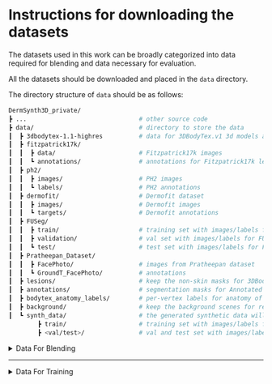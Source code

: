 # Instructions for downloading the datasets

The datasets used in this work can be broadly categorized into data required for blending and data necessary for evaluation.

All the datasets should be downloaded and placed in the `data` directory. 

The directory structure of `data` should be as follows:
<a name="tree"></a>
```bash
DermSynth3D_private/
┣ ...						   		# other source code
┣ data/                        		# directory to store the data
┃  ┣ 3dbodytex-1.1-highres   		# data for 3DBodyTex.v1 3d models and texture maps
┃  ┣ fitzpatrick17k/
┃  ┃  ┣ data/               		# Fitzpatrick17k images
┃  ┃  ┗ annotations/        		# annotations for Fitzpatrick17k lesions
┃  ┣ ph2/                   
┃  ┃  ┣ images/               		# PH2 images
┃  ┃  ┗ labels/               		# PH2 annotations
┃  ┣ dermofit/ 						# Dermofit dataset
┃  ┃  ┣ images/               		# Dermofit images	
┃  ┃  ┗ targets/               		# Dermofit annotations 
┃  ┣ FUSeg/
┃  ┃  ┣ train/               		# training set with images/labels for FUSeg
┃  ┃  ┣ validation/               	# val set with images/labels for FUSeg
┃  ┃  ┗ test/               		# test set with images/labels for FUSeg
┃  ┣ Pratheepan_Dataset/
┃  ┃  ┣ FacePhoto/               	# images from Pratheepan dataset
┃  ┃  ┗ GroundT_FacePhoto/  	 	# annotations
┃  ┣ lesions/                   	# keep the non-skin masks for 3DBodyTex.v1 meshes here
┃  ┣ annotations/                   # segmentation masks for Annotated Fitzpatrick17k lesions
┃  ┣ bodytex_anatomy_labels/ 		# per-vertex labels for anatomy of 3DBodyTex.v1 meshes
┃  ┣ background/               		# keep the background scenes for rendering here
┃  ┗ synth_data/			   		# the generated synthetic data will be stored here
    	┣ train/               		# training set with images/labels for training on synthetic data
	    ┣ <val/test>/ 			 	# val and test set with images/labels for training on synthetic data
```
<details>

<summary> Data For Blending </summary>
<!-- ## Data For Blending  -->

### Download 3DBodyTex.v1 meshes

<img align="right" src = "assets/scans_blurred.png" width="224px" height="224px" ></img> 
<!-- ![3dbodytex sample](assets/scans_blurred.png) -->
The `3DBodyTex.v1` dataset can be downloaded from [here](https://cvi2.uni.lu/datasets/).

`3DBodyTex.v1` contains the meshes and texture images used in this work and can be downloaded from the external site linked above (after accepting a license agreement). 

**NOTE**: These textured meshes are needed to run the code to generate the data.

We provide the non-skin texture maps annotations for 2 meshes: `006-f-run` and `221-m-u`. 
Hence, to generate the data, make sure to get the `.obj` files for these two meshes and place them in `data/3dbodytex-1.1-highres` before excecuting `scripts/gen_data.py`.

After accepting the licence, download and unzip the data in `./data/`.

---

### Download the 3DBodyTex.v1 annotations

| _Non-skin texture maps_| _Anatomy labels_|
|:-:|:-:|
|<p align=left> We provide the non-skin texture map ($T_{nonskin}$) annotations for 215 meshes from the `3DBodyTex.v1` dataset [here](https://vault.sfu.ca/index.php/s/s8Sy7JdA74r1GN9). </p> | <p align=left> We provide the per-vertex labels for anatomical parts of the 3DBodyTex.v1 meshes obtained by fitting SCAPE template body model [here](https://vault.sfu.ca/index.php/s/TLLqxCs7MVhS117). </p>|
|<img src="./assets/final.png" width="320" height="240" align=left>|<img src="./assets/body_part_annotation_consistent_cmap_multi.png"  width="320" height="240"  align=left>|

<!-- |<img src="data/lesions/006-f-run/model_highres_0_normalized_mask.png" width="50%" height="50%">| <img src="./assets/body_part_annotation_consistent_cmap_multi.png"  width="320px" height="240px"> --> 
<!-- 
#### *Non-skin texture maps*
<img src="./assets/final.png" width="100%" height="50%">

We provide the non-skin texture map ($T_{nonskin}$) annotations for 215 meshes from the `3DBodyTex.v1` dataset [here](https://vault.sfu.ca/index.php/s/s8Sy7JdA74r1GN9).

#### *Anatomy labels*
<img src="./assets/body_part_annotation_consistent_cmap_multi.png"  width="320" height="240" > -->

<!-- <img src="./assets/body_part_annotation_consistent_cmap_multi.png"  width="320" height="240" align="right" > -->

<!-- We provide the per-vertex labels for anatomical parts of the 3DBodyTex.v1 meshes obtained by fitting SCAPE template body model [here](https://vault.sfu.ca/index.php/s/TLLqxCs7MVhS117). -->

The folders are organised with the same IDs as the meshes in `3DBodyTex.v1` dataset.

---
<!-- <image-crop src="assets/final.png" ></image-crop> -->

### Download the Fitzpatrick17k dataset
| _Fitzpatrick17k Images_| _Fitzpatrick17k annotations_|
|:-:|:-:|
|![image](assets/juvenile-xanthogranuloma63.jpg) | ![mask.](data/fitzpatrick17k/annotations/test/01ed6482ab261012f398c19db7dfcc6c/lesions.png)|
|<p align=left> We used the skin conditions from [Fitzpatrick17k](https://github.com/mattgroh/fitzpatrick17k). See their instructions to get access to the Fitzpatrick17k images. <br>We provide the raw images for the Fitzpatrick17k dataset [here](https://vault.sfu.ca/index.php/s/cMuxZNzk6UUHNmX).<br>After downloading the dataset, unzip the dataset:<br>```unzip fitzpatrick17k.zip -d data/fitzpatrick17k/```</p>| <p align=left> We provide the densely annotated lesion masks from the Fitzpatrick17k dataset are given within this repository under the `data` directory. More of such annotations can be downloaded from [here](https://vault.sfu.ca/index.php/s/gemdbCeoZXoCqlS).</p>| <p align=left> We provide the densely annotated lesion masks from the Fitzpatrick17k dataset are given within this repository under the `data` directory. More of such annotations can be downloaded from [here](https://vault.sfu.ca/index.php/s/gemdbCeoZXoCqlS). </p>|
<!-- <img src="assets/fitz.png" width="50%" height="30%"> -->
<!-- <img src="assets/fitz.png" width="50%" height="30%" align="right"> -->

<!-- We used the skin conditions from [Fitzpatrick17k](https://github.com/mattgroh/fitzpatrick17k). See instructions to get access to the Fitzpatrick17k images.

We provide the raw images for the Fitzpatrick17k dataset [here](https://vault.sfu.ca/index.php/s/cMuxZNzk6UUHNmX).
After downloading the dataset, unzip the dataset:
```
unzip fitzpatrick17k.zip -d data/fitzpatrick17k/
```


### Download the Fitzpatrick17k annotations

The densely annotated lesion masks from the Fitzpatrick17k dataset are given within this repository under the `data` directory.
More of such annotations can be downloaded from [here](https://vault.sfu.ca/index.php/s/gemdbCeoZXoCqlS). -->
---

### Download the Background Scenes

|||
|:-:|:-:|
|![scene1](assets/50.jpg)|![scene2](assets/700.jpg)|

Although you can use any scenes as background for generating the random views of the lesioned-meshes, we used [SceneNet RGB-D](https://robotvault.bitbucket.io/scenenet-rgbd.html) for the background IndoorScenes. Specifically, we used [this split](https://www.doc.ic.ac.uk/~bjm113/scenenet_data/train_split/train_0.tar.gz), and sampled 3000 images from it.

For convenience, the background scenes we used to generate the ssynthetic dataset can be downloaded from [here](https://vault.sfu.ca/index.php/s/r7nc1QHKwgW2FDk).

</details>

---
<details>

<summary> Data For Training </summary>

### Download the FUSeg dataset

|||
|:-:|:-:|
|![scene1](assets/0011.png)|![scene2](assets/0011_m.png)|

The Foot Ulcer Segmentation Challenge (FUSeg) dataset is available to download from [their official repository](https://github.com/uwm-bigdata/wound-segmentation/tree/master/data/Foot%20Ulcer%20Segmentation%20Challenge). 
Download and unpack the dataset at `data/FUSeg/`, maintaining the Folder Structure shown above.

For simplicity, we mirror the FUSeg dataset [here](https://vault.sfu.ca/index.php/s/2mb8kZg8wOltptT).

 ---

### Download the Pratheepan dataset

![prath](assets/prath.png)

The Pratheepan dataset is available to download from [their official website](https://web.fsktm.um.edu.my/~cschan/downloads_skin_dataset.html). 
The images and the corresponding ground truth masks are available in a ZIP file hosted on Google Drive. Download and unpack the dataset at `data/Pratheepan_Dataset/`.

---

### Download the PH2 dataset

![ph2](assets/ph2.png)

The PH2 dataset can be downloaded from [the official ADDI Project website](https://www.fc.up.pt/addi/ph2%20database.html). 
Download and unpack the dataset at `data/ph2/`, maintaining the Folder Structure shown below.

---

### Download the DermoFit dataset

![dermo](assets/Example-images-for-the-different-skin-lesions-including-BCC-a-IEC-b-SCC-c-and_W640.jpg)

_An example image from the DermoFit dataset showing different skin lesions._

The DermoFit dataset is available through a paid perpetual academic license from the University of Edinburgh. Please access the dataset following the instructions for [the DermoFit Image Library](https://licensing.edinburgh-innovations.ed.ac.uk/product/dermofit-image-library) and unpack it at `data/dermofit/`, maintaining the Folder Structure shown above.

---

### Creating the Synthetic dataset

![annots](./assets/AnnotationOverview.png)
For convenience, we provide the generated synthetic data we used in this work for various downstream tasks [here](https://vault.sfu.ca/index.php/s/mF2NVawbvvbW9lU).

If you want to train your models on a different split of the synthetic data, you can download a dataset generated by blending lesions on 26 3DBodyTex scans from [here](https://vault.sfu.ca/index.php/s/rBTjTRaxTLrnqiE).
To prepare the synthetic dataset for training. Sample the `images`, and `targets` from the path where you saved this dataset and then organise them into `train/val`.

Alternatively, you can use the code provided in `scripts/prep_data.py` to create it.

Even better, you can generate your own dataset, by following the instructions [here](./README.md#generating-synthetic-dataset).

</details>
